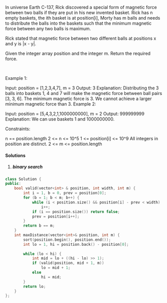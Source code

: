 In universe Earth C-137, Rick discovered a special form of magnetic force between two balls if they are put in his new invented basket. Rick has n empty baskets, the ith basket is at position[i], Morty has m balls and needs to distribute the balls into the baskets such that the minimum magnetic force between any two balls is maximum.

Rick stated that magnetic force between two different balls at positions x and y is |x - y|.

Given the integer array position and the integer m. Return the required force.

 

Example 1:


Input: position = [1,2,3,4,7], m = 3
Output: 3
Explanation: Distributing the 3 balls into baskets 1, 4 and 7 will make the magnetic force between ball pairs [3, 3, 6]. The minimum magnetic force is 3. We cannot achieve a larger minimum magnetic force than 3.
Example 2:

Input: position = [5,4,3,2,1,1000000000], m = 2
Output: 999999999
Explanation: We can use baskets 1 and 1000000000.
 

Constraints:

n == position.length
2 <= n <= 10^5
1 <= position[i] <= 10^9
All integers in position are distinct.
2 <= m <= position.length


#### Solutions

1. ##### binary search

```c++
class Solution {
public:
    bool valid(vector<int> & position, int width, int m) {
        int i = 1, b = 0, prev = position[0];
        for (b = 1; b < m; b++) {
            while (i < position.size() && position[i] - prev < width)
                i++;
            if (i == position.size()) return false;
            prev = position[i++];
        }
        return b == m;
    }
    int maxDistance(vector<int>& position, int m) {
        sort(position.begin(), position.end());
        int lo = 1, hi = position.back() - position[0];
        
        while (lo < hi) {
            int mid = lo + ((hi - lo) >> 1);
            if (valid(position, mid + 1, m))
                lo = mid + 1;
            else
                hi = mid;
        }
        return lo;
    }
};
```